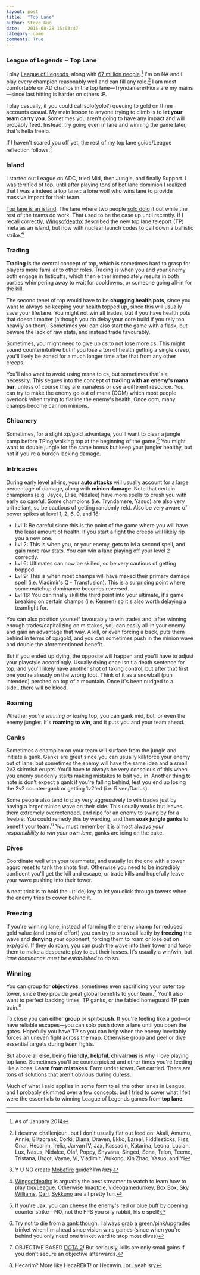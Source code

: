 ```yaml
---
layout: post
title:  "Top Lane"
author: Steve Guo
date:   2015-08-28 15:03:47
category: game
comments: True
---
```


### League of Legends ~ Top Lane

I play [League of Legends][lol], along with [67 million people][WSJ].[^1] I'm on NA and I play every champion reasonably well and can fill any role.[^2] I am most comfortable on AD champs in the top lane—Tryndamere/Fiora are my mains—since last hitting is harder on others :P.

I play casually, if you could call solo(yolo?) queuing to gold on three accounts casual. My main lesson to anyone trying to climb is to **let your team carry you**. Sometimes you aren't going to have any impact and will probably feed. Instead, try going even in lane and winning the game later, that's hella freelo.

If I haven't scared you off yet, the rest of my top lane guide/League reflection follows.[^3]

### Island
I started out League on ADC, tried Mid, then Jungle, and finally Support. I was terrified of top, until after playing tons of bot lane dominion I realized that I was a indeed a top laner: a lone wolf who wins lane to provide massive impact for their team.

[Top lane is an island][island]. The lane where two people [solo dolo][cudders] it out while the rest of the teams do work. That used to be the case up until recently. If I recall correctly, [Wingsofdeathx][wangs] described the new top lane teleport (TP) meta as an island, but now with nuclear launch codes to call down a ballistic strike.[^4]

### Trading
**Trading** is the central concept of top, which is sometimes hard to grasp for players more familiar to other roles. Trading is when you and your enemy both engage in fisticuffs, which then either immediately results in both parties whimpering away to wait for cooldowns, or someone going all-in for the kill.

The second tenet of top would have to be **chugging health pots**, since you want to always be keeping your health topped up, since this will usually save your life/lane. You might not win all trades, but if you have health pots that doesn't matter (although you do delay your core build if you rely too heavily on them). Sometimes you can also start the game with a flask, but beware the lack of raw stats, and instead trade favourably.

Sometimes, you might need to give up cs to not lose more cs. This might sound counterintuitive but if you lose a ton of health getting a single creep, you'll likely be zoned for a much longer time after that from any other creeps.

You'll also want to avoid using mana to cs, but sometimes that's a necessity. This segues into the concept of **trading with an enemy's mana bar**, unless of course they are manaless or use a different resource. You can try to make the enemy go out of mana (OOM) which most people overlook when trying to flatline the enemy's health. Once oom, many champs become cannon minions.

### Chicanery
Sometimes, for a slight xp/gold advantage, you'll want to clear a jungle camp before TPing/walking top at the beginning of the game.[^5] You might want to double jungle for the same bonus but keep your jungler healthy, but not if you're a burden lacking damage.

### Intricacies
During early level all-ins, your **auto attacks** will usually account for a large percentage of damage, along with **minion damage**. Note that certain champions (e.g. Jayce, Elise, Nidalee) have more spells to crush you with early so careful. Some champions (i.e. Tryndamere, Yasuo) are also very crit reliant, so be cautious of getting randomly rekt. Also be very aware of power spikes at level 1, 2, 6, 9, and 16:

* Lvl 1: Be careful since this is the point of the game where you will have the least amount of health. If you start a fight the creeps will likely rip you a new one.
* Lvl 2: This is when you, or your enemy, gets to lvl a second spell, and gain more raw stats. You can win a lane playing off your level 2 correctly.
* Lvl 6: Ultimates can now be skilled, so be very cautious of getting bopped.
* Lvl 9: This is when most champs will have maxed their primary damage spell (i.e. Vladimir's Q - Transfusion). This is a surprising point where some matchup dominance becomes reversed.
* Lvl 16: You can finally skill the third point into your ultimate, it's game breaking on certain champs (i.e. Kennen) so it's also worth delaying a teamfight for.

You can also position yourself favourably to win trades and, after winning enough trades/capitalizing on mistakes, you can easily all-in your enemy and gain an advantage that way. A kill, or even forcing a back, puts them behind in terms of xp/gold, and you can sometimes push in the minion wave and double the aforementioned benefit.

But if you ended up dying, the opposite will happen and you'll have to adjust your playstyle accordingly. Usually dying once isn't a death sentence for top, and you'll likely have another shot of taking control, but after that first one you're already on the wrong foot. Think of it as a snowball (pun intended) perched on top of a mountain. Once it's been nudged to a side...there will be blood.

### Roaming
Whether you're _winning or losing_ top, you can gank mid, bot, or even the enemy jungler. It's **roaming to win**, and it puts you and your team ahead.

### Ganks
Sometimes a champion on your team will surface from the jungle and initiate a gank. Ganks are great since you can usually kill/force your enemy out of lane, but sometimes the enemy will have the same idea and a small 2v2 skirmish erupts. You'll have to always be very conscious of this when you enemy suddenly starts making mistakes to bait you in. Another thing to note is don't expect a gank if you're falling behind, lest you end up losing the 2v2 counter-gank or getting 1v2'ed (i.e. Riven/Darius).

Some people also tend to play very aggressively to win trades just by having a larger minion wave on their side. This usually works but leaves them extremely overextended, and ripe for an enemy to swing by for a freebie. You could remedy this by warding, and then **soak jungle ganks** to benefit your team.[^6] You must remember it is almost always _your responsibility to win your own lane_, ganks are icing on the cake.

### Dives
Coordinate well with your teammate, and usually let the one with a tower aggro reset to tank the shots first. Otherwise you need to be incredibly confident you'll get the kill and escape, or trade kills and hopefully leave your wave pushing into their tower. 

A neat trick is to hold the `~`(tilde) key to let you click through towers when the enemy tries to cower behind it.

### Freezing
If you're winning lane, instead of farming the enemy champ for reduced gold value (and tons of effort) you can try to snowball lazily by **freezing** the wave and **denying** your opponent, forcing them to roam or lose out on exp/gold. If they do roam, you can push the wave into their tower and force them to make a desperate play to cut their losses. It's usually a win/win, but _lane dominance must be established_ to do so.

### Winning
You can group for **objectives**, sometimes even sacrificing your outer top tower, since they provide great global benefits to your team.[^7] You'll also want to perfect backing times, TP ganks, or the fabled homeguard TP pain train.[^8]

To close you can either **group** or **split-push**. If you're feeling like a god—or have reliable escapes—you can solo push down a lane until you open the gates.  Hopefully you have TP so you can help when the enemy inevitably forces an uneven fight across the map. Otherwise group and peel or dive essential targets during team fights.

But above all else, being **friendly**, **helpful**, **chivalrous** is why I love playing top lane. Sometimes you'll be counterpicked and other times you're feeding like a boss. **Learn from mistakes**. Farm under tower. Get carried. There are tons of solutions that aren't obvious during duress.

Much of what I said applies in some form to all the other lanes in League, and I probably skimmed over a few concepts, but I tried to cover what I felt were the essentials to winning League of Legends games from **top lane**.

---

[^1]: As of January 2014
[^2]: I deserve challenjour...but I don't usually flat out feed on: Akali, Amumu, Annie, Blitzcrank, Corki, Diana, Draven, Ekko, Ezreal, Fiddlesticks, Fizz, Gnar, Hecarim, Irelia, Jarvan IV, Jax, Kassadin, Katarina, Leona, Lucian, Lux, Nasus, Nidalee, Olaf, Poppy, Shyvana, Singed, Sona, Talon, Teemo, Tristana, Urgot, Vayne, Vi, Vladimir, Wukong, Xin Zhao, Yasuo, and Yi
[^3]: Y U NO create [Mobafire][mobafire] guide? I'm _lazy_
[^4]: [Wingsofdeathx][wangs] is arguably the best streamer to watch to learn how to play top/League. Otherwise [Imaqtpie][qtpie], [videogamedunkey][dunkey], [Box Box][box^2], [Sky Williams][sky], [Qari][qari], [Sykkuno][sykkuno] are all pretty fun.
[^5]: If you're Jax, you can cheese the enemy's red or blue buff by opening counter strike—NO, not the FPS you silly rabbit, his e spell!
[^6]: Try not to die from a gank though. I always grab a green/pink/upgraded trinket when I'm ahead since vision wins games (since when you're behind you only need one trinket ward to stop most dives)
[^7]: OBJECTIVE BASED [DOTA 2][dota2]! But seriously, kills are only small gains if you don't secure an objective afterwards.
[^8]: Hecarim? More like HecaREKT! or Hecawin...or...yeah sry

[island]: http://na.lolesports.com/articles/no-longer-island-dissecting-top-lane
[cudders]: http://genius.com/Kid-cudi-solo-dolo-lyrics
[wangs]: http://www.twitch.tv/wingsofdeath/profile
[WSJ]: http://blogs.wsj.com/digits/2014/01/27/player-tally-for-league-of-legends-surges/
[lol]: http://na.leagueoflegends.com/
[mobafire]: http://www.mobafire.com/
[dota2]: http://blog.dota2.com/
[qtpie]: http://www.twitch.tv/imaqtpie
[dunkey]: http://www.twitch.tv/dunkstream
[box^2]: http://www.twitch.tv/flosd
[sky]: http://www.twitch.tv/sky_mp3
[qari]: http://www.twitch.tv/GameQari
[sykkuno]: http://www.twitch.tv/sykkuno
